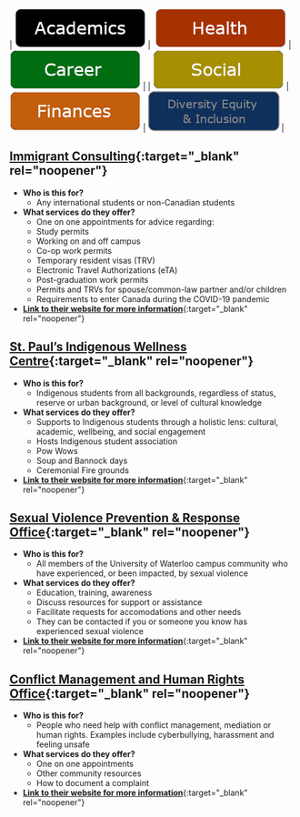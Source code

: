 
|<img  alt="" src="">  [![Academics](../images/Buttons/Academics.png)](https://raywoo32.github.io/raywoo32.github.io-waterloo-resources/subpages/academics.html) |  <img  alt="" src=""> [![Health ](../images/Buttons/Health.png)](https://raywoo32.github.io/raywoo32.github.io-waterloo-resources/subpages/health.html) |<img  alt="" src=""> [![Career](../images/Buttons/Career.png)](https://raywoo32.github.io/raywoo32.github.io-waterloo-resources/subpages/career.html) |
|<img  alt="" src=""> [![Social Life](../images/Buttons/Social.png)](https://raywoo32.github.io/raywoo32.github.io-waterloo-resources/subpages/social.html) |  <img  alt="" src=""> [![Finances](../images/Buttons/Finances.png)](https://raywoo32.github.io/raywoo32.github.io-waterloo-resources/subpages/finaces.html) |<img alt="" src=""> [![Human Rights, Equity and Inclusion](../images/Buttons/selected/equity.png)](https://raywoo32.github.io/raywoo32.github.io-waterloo-resources/subpages/equity.html) |


## [Immigrant Consulting](https://uwaterloo.ca/student-success/international-student-resources/immigration-consulting){:target="_blank" rel="noopener"}
- **Who is this for?**
    - Any international students or non-Canadian students 
- **What services do they offer?**
    - One on one appointments for advice regarding: 
    - Study permits
    - Working on and off campus
    - Co-op work permits
    - Temporary resident visas (TRV)
    - Electronic Travel Authorizations (eTA)
    - Post-graduation work permits
    - Permits and TRVs for spouse/common-law partner and/or children
    - Requirements to enter Canada during the COVID-19 pandemic
- [**Link to their website for more information**](https://uwaterloo.ca/student-success/international-student-resources/immigration-consulting){:target="_blank" rel="noopener"}


## [St. Paul’s Indigenous Wellness Centre](https://uwaterloo.ca/stpauls/waterloo-indigenous-student-centre){:target="_blank" rel="noopener"}
- **Who is this for?**
    - Indigenous students from all backgrounds, regardless of status, reserve or urban background, or level of cultural knowledge
- **What services do they offer?**
    - Supports to Indigenous students through a holistic lens: cultural, academic, wellbeing, and social engagement
    - Hosts Indigenous student association 
    - Pow Wows
    - Soup and Bannock days
    - Ceremonial Fire grounds 
- [**Link to their website for more information**](https://uwaterloo.ca/stpauls/waterloo-indigenous-student-centre){:target="_blank" rel="noopener"}

## [Sexual Violence Prevention & Response Office](https://uwaterloo.ca/human-rights-equity-inclusion/svpro){:target="_blank" rel="noopener"}
- **Who is this for?**
    - All members of the University of Waterloo campus community who have experienced, or been impacted, by sexual violence
- **What services do they offer?**
    -  Education, training, awareness 
    -  Discuss resources for support or assistance 
    -  Facilitate requests for accomodations and other needs 
    -  They can be contacted if you or someone you know has experienced sexual violence 
- [**Link to their website for more information**](https://uwaterloo.ca/human-rights-equity-inclusion/svpro){:target="_blank" rel="noopener"}

## [Conflict Management and Human Rights Office](https://uwaterloo.ca/human-rights-equity-inclusion/cmahro){:target="_blank" rel="noopener"}
- **Who is this for?**
    - People who need help with conflict management, mediation or human rights. Examples include cyberbullying, harassment and feeling unsafe
- **What services do they offer?**
    - One on one appointments 
    - Other community resources
    - How to document a complaint 
- [**Link to their website for more information**](https://uwaterloo.ca/human-rights-equity-inclusion/cmahro){:target="_blank" rel="noopener"}
